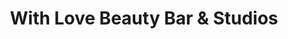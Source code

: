 ---
title: "With Love Beauty Bar & Studios"
url: /bel-air/with-love-beauty-bar-und-studios/
shop: Kosmetik
---
